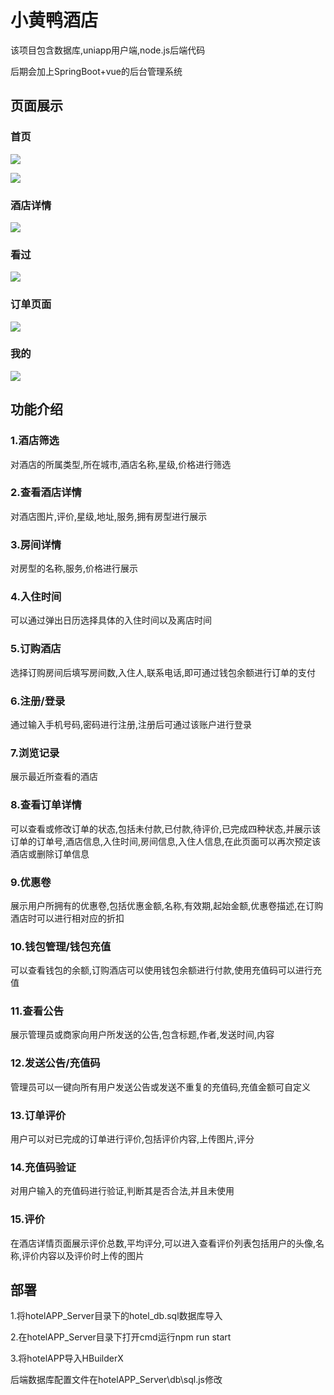 # 小黄鸭酒店

该项目包含数据库,uniapp用户端,node.js后端代码

后期会加上SpringBoot+vue的后台管理系统

## 页面展示

### 首页

![](Snipaste_2024-04-07_11-46-39.png)

![](Snipaste_2024-04-07_11-47-40.png)

### 酒店详情

![](Snipaste_2024-04-07_11-47-52.png)

### 看过

![](Snipaste_2024-04-07_11-48-11.png)

### 订单页面

![](Snipaste_2024-04-07_11-48-30.png)

### 我的

![](Snipaste_2024-04-07_11-48-39.png)

## 功能介绍

### 1.酒店筛选

对酒店的所属类型,所在城市,酒店名称,星级,价格进行筛选

### 2.查看酒店详情

对酒店图片,评价,星级,地址,服务,拥有房型进行展示

### 3.房间详情

对房型的名称,服务,价格进行展示

### 4.入住时间

可以通过弹出日历选择具体的入住时间以及离店时间

### 5.订购酒店

选择订购房间后填写房间数,入住人,联系电话,即可通过钱包余额进行订单的支付

### 6.注册/登录

通过输入手机号码,密码进行注册,注册后可通过该账户进行登录

### 7.浏览记录

展示最近所查看的酒店

### 8.查看订单详情

可以查看或修改订单的状态,包括未付款,已付款,待评价,已完成四种状态,并展示该订单的订单号,酒店信息,入住时间,房间信息,入住人信息,在此页面可以再次预定该酒店或删除订单信息

### 9.优惠卷

展示用户所拥有的优惠卷,包括优惠金额,名称,有效期,起始金额,优惠卷描述,在订购酒店时可以进行相对应的折扣

### 10.钱包管理/钱包充值

可以查看钱包的余额,订购酒店可以使用钱包余额进行付款,使用充值码可以进行充值

### 11.查看公告

展示管理员或商家向用户所发送的公告,包含标题,作者,发送时间,内容

### 12.发送公告/充值码

管理员可以一键向所有用户发送公告或发送不重复的充值码,充值金额可自定义

### 13.订单评价

用户可以对已完成的订单进行评价,包括评价内容,上传图片,评分

### 14.充值码验证

对用户输入的充值码进行验证,判断其是否合法,并且未使用

### 15.评价

在酒店详情页面展示评价总数,平均评分,可以进入查看评价列表包括用户的头像,名称,评价内容以及评价时上传的图片

## 部署

1.将hotelAPP_Server目录下的hotel_db.sql数据库导入

2.在hotelAPP_Server目录下打开cmd运行npm run start

3.将hotelAPP导入HBuilderX

后端数据库配置文件在hotelAPP_Server\db\sql.js修改